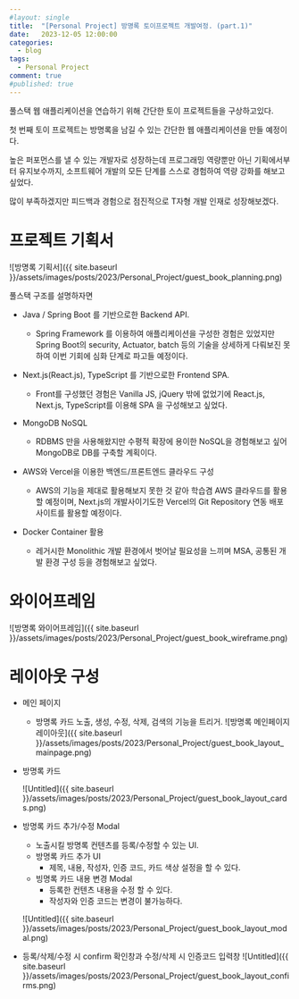 ```yaml
---
#layout: single
title:	"[Personal Project] 방명록 토이프로젝트 개발여정. (part.1)"
date:	2023-12-05 12:00:00
categories:
  - blog
tags:
  - Personal Project
comment: true
#published: true 
---
```

풀스택 웹 애플리케이션을 연습하기 위해 간단한 토이 프로젝트들을 구상하고있다.

첫 번째 토이 프로젝트는 방명록을 남길 수 있는 간단한 웹 애플리케이션을 만들 예정이다.

높은 퍼포먼스를 낼 수 있는 개발자로 성장하는데 프로그래밍 역량뿐만 아닌 기획에서부터 유지보수까지,
소프트웨어 개발의 모든 단계를 스스로 경험하여 역량 강화를 해보고 싶었다.

많이 부족하겠지만 피드백과 경험으로 점진적으로 T자형 개발 인재로 성장해보겠다.


# 프로젝트 기획서
![방명록 기획서]({{ site.baseurl }}/assets/images/posts/2023/Personal_Project/guest_book_planning.png)

풀스택 구조를 설명하자면
- Java / Spring Boot 를 기반으로한 Backend API.
  - Spring Framework 를 이용하여 애플리케이션을 구성한 경험은 있었지만 Spring Boot의 security, Actuator, batch 등의 기술을 상세하게 다뤄보진 못하여
    이번 기회에 심화 단계로 파고들 예정이다.
  
- Next.js(React.js), TypeScript 를 기반으로한 Frontend SPA.
  - Front를 구성했던 경험은 Vanilla JS, jQuery 밖에 없었기에 
  React.js, Next.js, TypeScript를 이용해 SPA 을 구성해보고 싶었다.

- MongoDB NoSQL
  - RDBMS 만을 사용해왔지만 수평적 확장에 용이한 NoSQL을 경험해보고 싶어 MongoDB로 DB를 구축할 계획이다.
  
- AWS와 Vercel을 이용한 백엔드/프론트엔드 클라우드 구성
  - AWS의 기능을 제대로 활용해보지 못한 것 같아 학습겸 AWS 클라우드를 활용할 예정이며, 
  Next.js의 개발사이기도한 Vercel의 Git Repository 연동 배포 사이트를 활용할 예정이다.

- Docker Container 활용
  - 레거시한 Monolithic 개발  환경에서 벗어날 필요성을 느끼며 MSA, 공통된 개발 환경 구성 등을 경험해보고 싶었다.

# 와이어프레임
![방명록 와이어프레임]({{ site.baseurl }}/assets/images/posts/2023/Personal_Project/guest_book_wireframe.png)

# 레이아웃 구성
- 메인 페이지
  - 방명록 카드 노출, 생성, 수정, 삭제, 검색의 기능을 트리거.
  ![방명록 메인페이지 레이아웃]({{ site.baseurl }}/assets/images/posts/2023/Personal_Project/guest_book_layout_mainpage.png)
- 방명록 카드

  ![Untitled]({{ site.baseurl }}/assets/images/posts/2023/Personal_Project/guest_book_layout_cards.png)

- 방명록 카드 추가/수정 Modal
  - 노출시킬 방명록 컨텐츠를 등록/수정할 수 있는 UI.
  - 방명록 카드 추가 UI
    - 제목, 내용, 작성자, 인증 코드, 카드 색상 설정을 할 수 있다.
  - 빙명록 카드 내용 변경 Modal
    - 등록한 컨텐츠 내용을 수정 할 수 있다.
    - 작성자와 인증 코드는 변경이 불가능하다.  

  ![Untitled]({{ site.baseurl }}/assets/images/posts/2023/Personal_Project/guest_book_layout_modal.png)

- 등록/삭제/수정 시 confirm 확인창과 수정/삭제 시 인증코드 입력창
  ![Untitled]({{ site.baseurl }}/assets/images/posts/2023/Personal_Project/guest_book_layout_confirms.png)